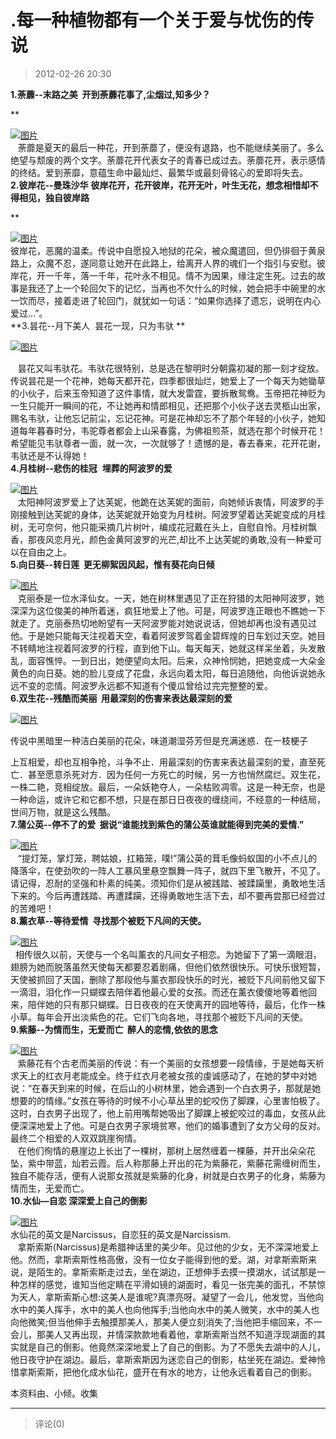 # .每一种植物都有一个关于爱与忧伤的传说
> 2012-02-26 20:30


**1.荼蘼--末路之美  开到荼蘼花事了,尘烟过,知多少？**

**

  
[![图片](https://pan.4a1801.life/d/Onedrive-4A1801/%E4%B8%AA%E4%BA%BA%E5%BB%BA%E7%AB%99/assets/Qzone_wyf/Blogs/images/1AC11E46.jpeg)](https://pan.4a1801.life/d/Onedrive-4A1801/%E4%B8%AA%E4%BA%BA%E5%BB%BA%E7%AB%99/assets/Qzone_wyf/Blogs/images/1AC11E46.jpeg)  
   荼蘼是夏天的最后一种花，开到荼蘼了，便没有退路，也不能继续美丽了。多么绝望与颓废的两个文字。荼蘼花开代表女子的青春已成过去。荼蘼花开，表示感情的终结。爱到荼靡，意蕴生命中最灿烂、最繁华或最刻骨铭心的爱即将失去。  
**2.彼岸花--曼珠沙华** **彼岸花开，花开彼岸，花开无叶，叶生无花，想念相惜却不得相见，独自彼岸路**

**

  
[![图片](https://pan.4a1801.life/d/Onedrive-4A1801/%E4%B8%AA%E4%BA%BA%E5%BB%BA%E7%AB%99/assets/Qzone_wyf/Blogs/images/4EE42C41.jpeg)](https://pan.4a1801.life/d/Onedrive-4A1801/%E4%B8%AA%E4%BA%BA%E5%BB%BA%E7%AB%99/assets/Qzone_wyf/Blogs/images/4EE42C41.jpeg)  
彼岸花，恶魔的温柔。传说中自愿投入地狱的花朵，被众魔遣回，但仍徘徊于黄泉路上，众魔不忍，遂同意让她开在此路上，给离开人界的魂们一个指引与安慰。彼岸花，开一千年，落一千年，花叶永不相见。情不为因果，缘注定生死。过去的故事是我还了上一个轮回欠下的记忆，当再也不欠什么的时候，她会把手中碗里的水一饮而尽，接着走进了轮回门，就犹如一句话：“如果你选择了遗忘，说明在内心爱过...”。  
**3.昙花--月下美人  昙花一现，只为韦驮 **  
  
[![图片](https://pan.4a1801.life/d/Onedrive-4A1801/%E4%B8%AA%E4%BA%BA%E5%BB%BA%E7%AB%99/assets/Qzone_wyf/Blogs/images/5E058358.jpeg)](https://pan.4a1801.life/d/Onedrive-4A1801/%E4%B8%AA%E4%BA%BA%E5%BB%BA%E7%AB%99/assets/Qzone_wyf/Blogs/images/5E058358.jpeg)

   昙花又叫韦驮花。韦驮花很特别，总是选在黎明时分朝露初凝的那一刻才绽放。传说昙花是一个花神，她每天都开花，四季都很灿烂，她爱上了一个每天为她锄草的小伙子，后来玉帝知道了这件事情，就大发雷霆，要拆散鸳鸯。玉帝把花神贬为一生只能开一瞬间的花，不让她再和情郎相见，还把那个小伙子送去灵柩山出家，赐名韦驮，让他忘记前尘，忘记花神。可是花神却忘不了那个年轻的小伙子，她知道每年暮春时分，韦驼尊者都会上山采春露，为佛祖煎茶，就选在那个时候开花！希望能见韦驮尊者一面，就一次，一次就够了！遗憾的是，春去春来，花开花谢，韦驮还是不认得她！  
**4.月桂树--悲伤的桂冠**  **埋葬的阿波罗的爱**

  
[![图片](https://pan.4a1801.life/d/Onedrive-4A1801/%E4%B8%AA%E4%BA%BA%E5%BB%BA%E7%AB%99/assets/Qzone_wyf/Blogs/images/92D42EE6.jpeg)](https://pan.4a1801.life/d/Onedrive-4A1801/%E4%B8%AA%E4%BA%BA%E5%BB%BA%E7%AB%99/assets/Qzone_wyf/Blogs/images/92D42EE6.jpeg)  
   太阳神阿波罗爱上了达芙妮，他跪在达芙妮的面前，向她倾诉衷情，阿波罗的手刚接触到达芙妮的身体，达芙妮就开始变为月桂树。阿波罗望着达芙妮变成的月桂树，无可奈何，他只能采摘几片树叶，编成花冠戴在头上，自慰自怜。月桂树飘香，那夜风恋月光，颜色金黄阿波罗的光芒,却比不上达芙妮的勇敢,没有一种爱可以在自由之上。  
**5.向日葵--转日莲  更无柳絮因风起，惟有葵花向日倾**

  
[![图片](https://pan.4a1801.life/d/Onedrive-4A1801/%E4%B8%AA%E4%BA%BA%E5%BB%BA%E7%AB%99/assets/Qzone_wyf/Blogs/images/BE2831AA.jpeg)](https://pan.4a1801.life/d/Onedrive-4A1801/%E4%B8%AA%E4%BA%BA%E5%BB%BA%E7%AB%99/assets/Qzone_wyf/Blogs/images/BE2831AA.jpeg)  
   克丽泰是一位水泽仙女。一天，她在树林里遇见了正在狩猎的太阳神阿波罗，她深深为这位俊美的神所着迷，疯狂地爱上了他。可是，阿波罗连正眼也不瞧她一下就走了。克丽泰热切地盼望有一天阿波罗能对她说说话，但她却再也没有遇见过他。于是她只能每天注视着天空，看着阿波罗驾着金碧辉煌的日车划过天空。她目不转睛地注视着阿波罗的行程，直到他下山。每天每天，她就这样呆坐着，头发散乱，面容憔悴。一到日出，她便望向太阳。后来，众神怜悯她，把她变成一大朵金黄色的向日葵。她的脸儿变成了花盘，永远向着太阳，每日追随他，向他诉说她永远不变的恋情。阿波罗永远都不知道有个傻瓜曾给过完完整整的爱。  
**6.双生花--残酷而美丽  用最深刻的伤害来表达最深刻的爱**  
  
[![图片](https://pan.4a1801.life/d/Onedrive-4A1801/%E4%B8%AA%E4%BA%BA%E5%BB%BA%E7%AB%99/assets/Qzone_wyf/Blogs/images/4B0AA518.jpeg)](https://pan.4a1801.life/d/Onedrive-4A1801/%E4%B8%AA%E4%BA%BA%E5%BB%BA%E7%AB%99/assets/Qzone_wyf/Blogs/images/4B0AA518.jpeg)

 传说中黑暗里一种洁白美丽的花朵，味道潮湿芬芳但是充满迷惑．在一枝梗子

上互相爱，却也互相争抢，斗争不止．用最深刻的伤害来表达最深刻的爱，直至死亡．甚至愿意杀死对方．因为任何一方死亡的时候，另一方也悄然腐烂。双生花，一株二艳，竞相绽放。最后，一朵妖艳夺人，一朵枯败凋零。这是一种无奈，也是一种命运，或许它和它都不想，只是在那日日夜夜的缠绕间，不经意的一种结局，世间万物，就是这么残酷。  
**7.蒲公英--停不了的爱  据说“谁能找到紫色的蒲公英谁就能得到完美的爱情.”**

  
[![图片](https://pan.4a1801.life/d/Onedrive-4A1801/%E4%B8%AA%E4%BA%BA%E5%BB%BA%E7%AB%99/assets/Qzone_wyf/Blogs/images/C44980C6.jpeg)](https://pan.4a1801.life/d/Onedrive-4A1801/%E4%B8%AA%E4%BA%BA%E5%BB%BA%E7%AB%99/assets/Qzone_wyf/Blogs/images/C44980C6.jpeg)  
   “提灯笼，掌灯笼，聘姑娘，扛箱笼，噗!”蒲公英的茸毛像蚂蚁国的小不点儿的降落伞，在使劲吹的一阵人工暴风里悬空飘舞一阵子，就四下里飞散开，不见了。  
请记得，忍耐的坚强和朴素的纯美。须知你们是从被践踏、被蹂躏里，勇敢地生活下来的。今后再遭践踏、再遭蹂躏，还得勇敢地生活下去，却不要再尝那已经尝过的苦难吧！  
**8.薰衣草--等待爱情  寻找那个被贬下凡间的天使。**

  
[![图片](https://pan.4a1801.life/d/Onedrive-4A1801/%E4%B8%AA%E4%BA%BA%E5%BB%BA%E7%AB%99/assets/Qzone_wyf/Blogs/images/85ECF96B.jpeg)](https://pan.4a1801.life/d/Onedrive-4A1801/%E4%B8%AA%E4%BA%BA%E5%BB%BA%E7%AB%99/assets/Qzone_wyf/Blogs/images/85ECF96B.jpeg)  
  相传很久以前，天使与一个名叫薰衣的凡间女子相恋。为她留下了第一滴眼泪，翅膀为她而脱落虽然天使每天都要忍着剧痛，但他们依然很快乐。可快乐很短暂，天使被抓回了天国，删除了那段他与薰衣那段快乐的时光，被贬下凡间前他又留下一滴泪，泪化作一只蝴蝶去陪伴着他最心爱的女孩。而还在薰衣傻傻地等着他回来，陪伴她的只有那只蝴蝶。日日夜夜的在天使离开的园地等待，最后，化作一株小草。每年会开出淡紫色的花。它们飞向各地，寻找那个被贬下凡间的天使。  
**9.紫藤--为情而生，无爱而亡  醉人的恋情,依依的思念**

  
[![图片](https://pan.4a1801.life/d/Onedrive-4A1801/%E4%B8%AA%E4%BA%BA%E5%BB%BA%E7%AB%99/assets/Qzone_wyf/Blogs/images/27D9828F.jpeg)](https://pan.4a1801.life/d/Onedrive-4A1801/%E4%B8%AA%E4%BA%BA%E5%BB%BA%E7%AB%99/assets/Qzone_wyf/Blogs/images/27D9828F.jpeg)  
   紫藤花有个古老而美丽的传说：有一个美丽的女孩想要一段情缘，于是她每天祈求天上的红衣月老能成全。终于红衣月老被女孩的虔诚感动了，在她的梦中对她说：“在春天到来的时候，在后山的小树林里，她会遇到一个白衣男子，那就是她想要的的情缘。”女孩在等待的时候不小心草丛里的蛇咬伤了脚踝，心里害怕极了。这时，白衣男子出现了，他上前用嘴帮她吸出了脚踝上被蛇咬过的毒血，女孩从此便深深地爱上了他。可是白衣男子家境贫寒，他们的婚事遭到了女方父母的反对。最终二个相爱的人双双跳崖徇情。  
   在他们徇情的悬崖边上长出了一棵树，那树上居然缠着一棵藤，并开出朵朵花坠，紫中带蓝，灿若云霞。后人称那藤上开出的花为紫藤花，紫藤花需缠树而生，独自不能存活，便有人说那女孩就是紫藤的化身，树就是白衣男子的化身，紫藤为情而生，无爱而亡。  
**10.水仙—自恋 深深爱上自己的倒影**

  
[![图片](https://pan.4a1801.life/d/Onedrive-4A1801/%E4%B8%AA%E4%BA%BA%E5%BB%BA%E7%AB%99/assets/Qzone_wyf/Blogs/images/14407CA7.jpeg)](https://pan.4a1801.life/d/Onedrive-4A1801/%E4%B8%AA%E4%BA%BA%E5%BB%BA%E7%AB%99/assets/Qzone_wyf/Blogs/images/14407CA7.jpeg)  
水仙花的英文是Narcissus，自恋狂的英文是Narcissism.  
   拿斯索斯(Narcissus)是希腊神话里的美少年。见过他的少女，无不深深地爱上他。然而，拿斯索斯性格高傲，没有一位女子能得到他的爱。湖，对拿斯索斯来说，是陌生的。拿斯索斯走过去，坐在湖边，正想伸手去摸一摸湖水，试试那是一种怎样的感觉，谁知当他定睛在平滑如镜的湖面时，看见一张完美的面孔，不禁惊为天人，拿斯索斯心想:这美人是谁呢?真漂亮呀。凝望了一会儿，他发觉，当他向水中的美人挥手，水中的美人也向他挥手;当他向水中的美人微笑，水中的美人也向他微笑;但当他伸手去触摸那美人，那美人便立刻消失了;当他把手缩回来，不一会儿，那美人又再出现，并情深款款地看着他，拿斯索斯当然不知道浮现湖面的其实就是自己的倒影。他竟然深深地爱上了自己的倒影。为了不愿失去湖中的人儿，他日夜守护在湖边。最后，拿斯索斯因为迷恋自己的倒影，枯坐死在湖边。爱神怜惜拿斯索斯，把他化成水仙花，盛开在有水的地方，让他永远看着自己的倒影。  

本资料由、小倾。收集  


****
> 评论(0)

